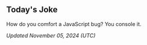 ## Today's Joke
How do you comfort a JavaScript bug? You console it.

*Updated November 05, 2024 (UTC)*
